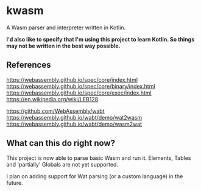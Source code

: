 # kwasm

A Wasm parser and interpreter written in Kotlin.

**I'd also like to specify that I'm using this project to learn Kotlin.
So things may not be written in the best way possible.**

## References

https://webassembly.github.io/spec/core/index.html  
https://webassembly.github.io/spec/core/binary/index.html  
https://webassembly.github.io/spec/core/exec/index.html  
https://en.wikipedia.org/wiki/LEB128

https://github.com/WebAssembly/wabt  
https://webassembly.github.io/wabt/demo/wat2wasm  
https://webassembly.github.io/wabt/demo/wasm2wat

## What can this do right now?

This project is now able to parse basic Wasm and run it.
Elements, Tables and 'partially' Globals are not yet supported.

I plan on adding support for Wat parsing (or a custom language) in the future.
